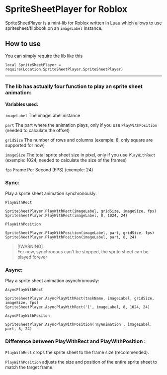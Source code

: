 # SpriteSheetPlayer for Roblox
SpriteSheetPlayer is a mini-lib for Roblox written in Luau which allows to use spritesheet/flipbook on an ```imageLabel``` Instance.


## How to use

You can simply require the lib like this
```luau
local SpriteSheetPlayer = require(Location.SpriteSheetPlayer.SpriteSheetPlayer)
```
---

### The lib has actually four function to play an sprite sheet animation:

#### Variables used:
```imageLabel``` The imageLabel instance

```part``` The part where the animation plays, only if you use ```PlayWithPosition``` (needed to calculate the offset)

```gridSize``` The number of rows and columns (exemple: 8, only square are supported for now)

```imageSize``` The total sprite sheet size in pixel, only if you use ```PlayWithRect``` (exemple: 1024, needed to calculate the size of the frames)

```fps``` Frame Per Second (FPS) (exemple: 24)


### Sync:
Play a sprite sheet animation synchronously:

```PlayWithRect```
<br>
```luau
SpriteSheetPlayer.PlayWithRect(imageLabel, gridSize, imageSize, fps)
SpriteSheetPlayer.PlayWithRect(imageLabel, 8, 1024, 24)
```
```PlayWithPosition```
<br>
```luau
SpriteSheetPlayer.PlayWithPosition(imageLabel, part, gridSize, fps)
SpriteSheetPlayer.PlayWithPosition(imageLabel, part, 8, 24)
```
> [!WARNING]\
> For now, synchronous can't be stopped, the sprite sheet can be played forever
> 
### Async:

Play a sprite sheet animation asynchronously:

```AsyncPlayWithRect```
<br>
```luau
SpriteSheetPlayer.AsyncPlayWithRect(taskName, imageLabel, gridSize, imageSize, fps)
SpriteSheetPlayer.AsyncPlayWithRect('1', imageLabel, 8, 1024, 24)
```
```AsyncPlayWithPositon```
<br>
```luau
SpriteSheetPlayer.AsyncPlayWithPosition('myAnimation', imageLabel, part, 8, 24)
```

### Difference between PlayWithRect and PlayWithPosition :

```PlayWithRect``` crops the sprite sheet to the frame size (recommended).

```PlayWithPosition``` adjusts the size and position of the entire sprite sheet to match the target frame.

